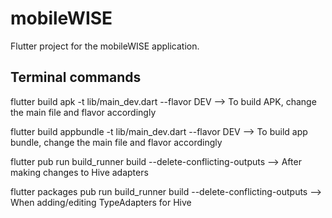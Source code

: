 # mobileWISE

Flutter project for the mobileWISE application.

## Terminal commands

flutter build apk -t lib/main_dev.dart --flavor DEV
--> To build APK, change the main file and flavor accordingly

flutter build appbundle -t lib/main_dev.dart --flavor DEV
--> To build app bundle, change the main file and flavor accordingly

flutter pub run build_runner build --delete-conflicting-outputs
--> After making changes to Hive adapters

flutter packages pub run build_runner build --delete-conflicting-outputs
--> When adding/editing TypeAdapters for Hive